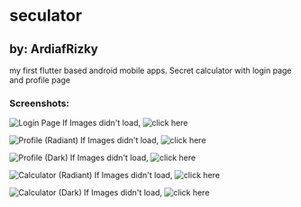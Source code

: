 # seculator
## by: ArdiafRizky

my first flutter based android mobile apps.
Secret calculator with login page and profile page

### Screenshots:

![Login Page](/screenshots/1.jpg)
If Images didn't load, ![click here](screenshots/1.jpg)

![Profile (Radiant)](/screenshots/2.jpg)
If Images didn't load, ![ click here](screenshots/2.jpg)

![Profile (Dark)](/screenshots/3.jpg)
If Images didn't load, ![ click here](screenshots/3.jpg)

![Calculator (Radiant)](/screenshots/4.jpg)
If Images didn't load, ![ click here](screenshots/4.jpg)

![Calculator (Dark)](/screenshots/5.jpg)
If Images didn't load, ![ click here](screenshots/5.jpg)
